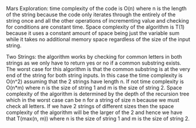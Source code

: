 Mars Exploration: time complexity of the code is O(n) where n is the length of the string because the code only iterates through the entirely of the string once and all the other operations of incrementing value and checking for conditions are constant time. Space complexity of the algorithm is T(1) because it uses a constant amount of space being just the variable sum while it takes no additional memory space regardless of the size of the input string. 

Two Strings: the algorithm works by checking for common letters in both strings as we only have to return yes or no if a common substring exists. The worst case for this algorithm is that the common substring is at the very end of the string for both string inputs. In this case the time complexity is O(n^2) assuming that the 2 strings have length n. If not time complexity is O(n*m) where n is the size of string 1 and m is the size of string 2. Space complexity of the algorithm is determined by the depth of the recursion tree which in the worst case can be n for a string of size n because we must check all letters. If we have 2 strings of different sizes then the space complexity of the algorithm will be the larger of the 2 and hence we have that T(max(n, m)) where n is the size of string 1 and m is the size of string 2. 
